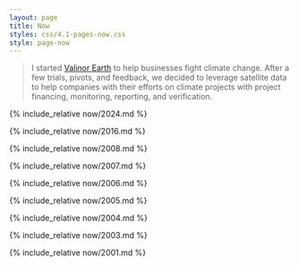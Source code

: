 ```yaml
---
layout: page
title: Now
styles: css/4.1-pages-now.css
style: page-now
---
```


> I started [Valinor Earth](https://valinor.earth) to help businesses fight climate change. After a few trials, pivots, and feedback, we decided to leverage satellite data to help companies with their efforts on climate projects with project financing, monitoring, reporting, and verification.

{% include_relative now/2024.md %}

{% include_relative now/2016.md %}

{% include_relative now/2008.md %}

{% include_relative now/2007.md %}

{% include_relative now/2006.md %}

{% include_relative now/2005.md %}

{% include_relative now/2004.md %}

{% include_relative now/2003.md %}

{% include_relative now/2001.md %}